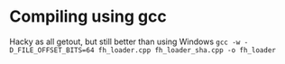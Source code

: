# Compiling using gcc
Hacky as all getout, but still better than using Windows
`gcc -w -D_FILE_OFFSET_BITS=64 fh_loader.cpp fh_loader_sha.cpp -o fh_loader`
